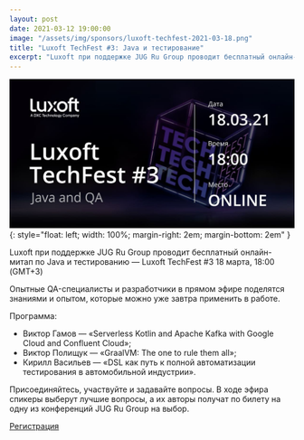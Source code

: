```yaml
---
layout: post
date: 2021-03-12 19:00:00
image: "/assets/img/sponsors/luxoft-techfest-2021-03-18.png"
title: "Luxoft TechFest #3: Java и тестирование"
excerpt: "Luxoft при поддержке JUG Ru Group проводит бесплатный онлайн-митап по Java и тестированию."
---
```


![Luxoft TechFest](/assets/img/sponsors/luxoft-techfest-2021-03-18.png){: style="float: left; width: 100%; margin-right: 2em; margin-bottom: 2em" }

Luxoft при поддержке JUG Ru Group проводит бесплатный онлайн-митап по Java и тестированию — Luxoft TechFest #3
18 марта, 18:00 (GMT+3)

Опытные QA-специалисты и разработчики в прямом эфире поделятся знаниями и опытом, которые можно уже завтра применить в работе.

Программа:
* Виктор Гамов — «Serverless Kotlin and Apache Kafka with Google Cloud and Confluent Cloud»;
* Виктор Полищук — «GraalVM: The one to rule them all»;
* Кирилл Васильев — «DSL как путь к полной автоматизации тестирования в автомобильной индустрии».
 
Присоединяйтесь, участвуйте и задавайте вопросы. В ходе эфира спикеры выберут лучшие вопросы, а их авторы получат по билету на одну из конференций JUG Ru Group на выбор.

[Регистрация](https://bit.ly/2NbEMln)
